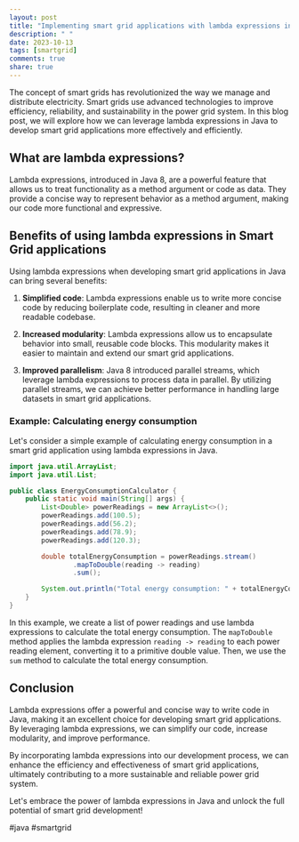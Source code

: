 ```yaml
---
layout: post
title: "Implementing smart grid applications with lambda expressions in Java"
description: " "
date: 2023-10-13
tags: [smartgrid]
comments: true
share: true
---
```


The concept of smart grids has revolutionized the way we manage and distribute electricity. Smart grids use advanced technologies to improve efficiency, reliability, and sustainability in the power grid system. In this blog post, we will explore how we can leverage lambda expressions in Java to develop smart grid applications more effectively and efficiently.

## What are lambda expressions?

Lambda expressions, introduced in Java 8, are a powerful feature that allows us to treat functionality as a method argument or code as data. They provide a concise way to represent behavior as a method argument, making our code more functional and expressive.

## Benefits of using lambda expressions in Smart Grid applications

Using lambda expressions when developing smart grid applications in Java can bring several benefits:

1. **Simplified code**: Lambda expressions enable us to write more concise code by reducing boilerplate code, resulting in cleaner and more readable codebase.

2. **Increased modularity**: Lambda expressions allow us to encapsulate behavior into small, reusable code blocks. This modularity makes it easier to maintain and extend our smart grid applications.

3. **Improved parallelism**: Java 8 introduced parallel streams, which leverage lambda expressions to process data in parallel. By utilizing parallel streams, we can achieve better performance in handling large datasets in smart grid applications.

### Example: Calculating energy consumption

Let's consider a simple example of calculating energy consumption in a smart grid application using lambda expressions in Java.

```java
import java.util.ArrayList;
import java.util.List;

public class EnergyConsumptionCalculator {
    public static void main(String[] args) {
        List<Double> powerReadings = new ArrayList<>();
        powerReadings.add(100.5);
        powerReadings.add(56.2);
        powerReadings.add(78.9);
        powerReadings.add(120.3);

        double totalEnergyConsumption = powerReadings.stream()
                .mapToDouble(reading -> reading)
                .sum();

        System.out.println("Total energy consumption: " + totalEnergyConsumption);
    }
}
```

In this example, we create a list of power readings and use lambda expressions to calculate the total energy consumption. The `mapToDouble` method applies the lambda expression `reading -> reading` to each power reading element, converting it to a primitive double value. Then, we use the `sum` method to calculate the total energy consumption.

## Conclusion

Lambda expressions offer a powerful and concise way to write code in Java, making it an excellent choice for developing smart grid applications. By leveraging lambda expressions, we can simplify our code, increase modularity, and improve performance.

By incorporating lambda expressions into our development process, we can enhance the efficiency and effectiveness of smart grid applications, ultimately contributing to a more sustainable and reliable power grid system.

Let's embrace the power of lambda expressions in Java and unlock the full potential of smart grid development!

\#java #smartgrid